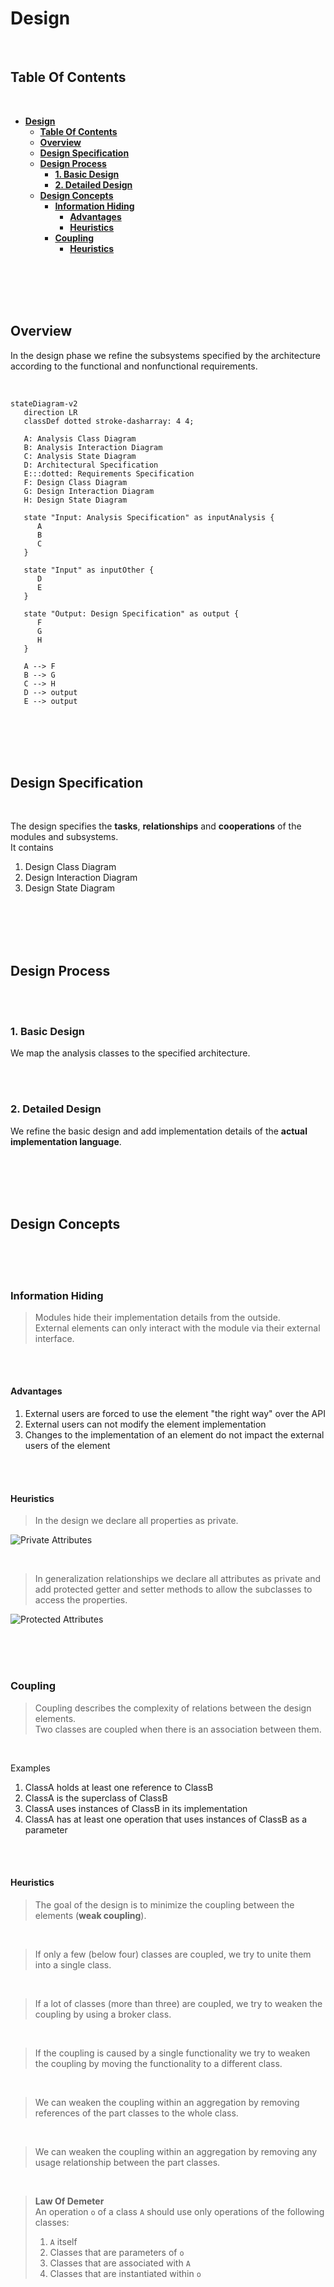 # **Design**
<br>

## **Table Of Contents**
<br>

- [**Design**](#design)
  - [**Table Of Contents**](#table-of-contents)
  - [**Overview**](#overview)
  - [**Design Specification**](#design-specification)
  - [**Design Process**](#design-process)
    - [**1. Basic Design**](#1-basic-design)
    - [**2. Detailed Design**](#2-detailed-design)
  - [**Design Concepts**](#design-concepts)
    - [**Information Hiding**](#information-hiding)
      - [**Advantages**](#advantages)
      - [**Heuristics**](#heuristics)
    - [**Coupling**](#coupling)
      - [**Heuristics**](#heuristics-1)

<br>
<br>
<br>
<br>

## **Overview**

In the design phase we refine the subsystems specified by the architecture according to the functional and nonfunctional requirements.

<br>

```mermaid
stateDiagram-v2
   direction LR
   classDef dotted stroke-dasharray: 4 4;

   A: Analysis Class Diagram
   B: Analysis Interaction Diagram
   C: Analysis State Diagram
   D: Architectural Specification
   E:::dotted: Requirements Specification
   F: Design Class Diagram
   G: Design Interaction Diagram
   H: Design State Diagram

   state "Input: Analysis Specification" as inputAnalysis {
      A
      B
      C
   }

   state "Input" as inputOther {
      D
      E
   }

   state "Output: Design Specification" as output {
      F
      G
      H
   }

   A --> F
   B --> G
   C --> H
   D --> output
   E --> output
```

<br>
<br>
<br>
<br>

## **Design Specification**
<br>

The design specifies the **tasks**, **relationships** and **cooperations** of the modules and subsystems.  
It contains

1. Design Class Diagram
2. Design Interaction Diagram
3. Design State Diagram

<br>
<br>
<br>
<br>

## **Design Process**
<br>
<br>

### **1. Basic Design**

We map the analysis classes to the specified architecture.

<br>
<br>

### **2. Detailed Design**

We refine the basic design and add implementation details of the **actual implementation language**.

<br>
<br>
<br>
<br>

## **Design Concepts**
<br>
<br>
<br>

### **Information Hiding**

> Modules hide their implementation details from the outside.  
> External elements can only interact with the module via their external interface.

<br>
<br>

#### **Advantages**

1. External users are forced to use the element "the right way" over the API
2. External users can not modify the element implementation
3. Changes to the implementation of an element do not impact the external users of the element

<br>
<br>

#### **Heuristics**

> In the design we declare all properties as private.

![Private Attributes](./pictures/design/design_information_hiding_private_attribute.svg)

<br>

> In generalization relationships we declare all attributes as private and add protected getter and setter methods to allow the subclasses to access the properties.

![Protected Attributes](./pictures/design/design_information_hiding_protected_attribute.svg)

<br>
<br>
<br>

### **Coupling**

> Coupling describes the complexity of relations between the design elements.  
> Two classes are coupled when there is an association between them.

<br>

Examples

1. ClassA holds at least one reference to ClassB
2. ClassA is the superclass of ClassB
3. ClassA uses instances of ClassB in its implementation
4. ClassA has at least one operation that uses instances of ClassB as a parameter

<br>
<br>

#### **Heuristics**

> The goal of the design is to minimize the coupling between the elements (**weak coupling**).

<br>

> If only a few (below four) classes are coupled, we try to unite them into a single class.

<br>

> If a lot of classes (more than three) are coupled, we try to weaken the coupling by using a broker class.

<br>

> If the coupling is caused by a single functionality we try to weaken the coupling by moving the functionality to a different class.

<br>

> We can weaken the coupling within an aggregation by removing references of the part classes to the whole class.

<br>

> We can weaken the coupling within an aggregation by removing any usage relationship between the part classes.

<br>

> **Law Of Demeter**  
> An operation `o` of a class `A` should use only operations of the following classes:  
> 1. `A` itself
> 2. Classes that are parameters of `o`
> 3. Classes that are associated with `A`
> 4. Classes that are instantiated within `o`
